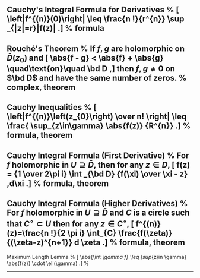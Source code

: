 Cauchy's Integral Formula for Derivatives
%
\[
\left|f^{(n)}(0)\right| \leq \frac{n !}{r^{n}} \sup _{|z|=r}|f(z)|
.\]
%
formula
---


Rouché's Theorem
%
If $f, g$ are holomorphic on $\bar{D}(z_0)$ and 
\[
\abs{f - g} < \abs{f} + \abs{g} \quad\text{on}\quad \bd D
,\] 
then $f,g\neq 0$ on $\bd D$ and have the same number of zeros.
%
complex, theorem
---

Cauchy Inequalities
%
\[
\left|f^{(n)}\left(z_{0}\right) \over n! \right| \leq \frac{ \sup_{z\in\gamma} \abs{f(z)} {R^{n}}
.\]
%
formula, theorem
---

Cauchy Integral Formula (First Derivative)
%
For $f$ holomorphic in $U\supseteq \bar D$, then for any $z\in D$,
\[
f(z) = {1 \over 2\pi i} \int _{\bd D} {f(\xi) \over \xi - z} \,d\xi
.\]
%
formula, theorem
---

Cauchy Integral Formula (Higher Derivatives)
%
For $f$ holomorphic in $U\supseteq \bar D$ and $C$ is a circle such that $C^\circ \subset U$ then for any $z\in C^\circ$,
\[
f^{(n)}(z)=\frac{n !}{2 \pi i} \int_{C} \frac{f(\zeta)}{(\zeta-z)^{n+1}} d \zeta
.\]
%
formula, theorem
---

Maximum Length Lemma
%
\[
\abs{\int _\gamma f} \leq \sup_{z\in \gamma} \abs{f(z)} \cdot \ell(\gamma)
.\]
%

---


